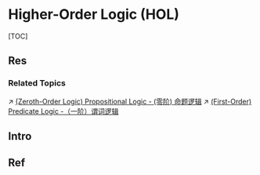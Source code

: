 # Higher-Order Logic (HOL)

[TOC]



## Res
### Related Topics
↗ [(Zeroth-Order Logic) Propositional Logic - (零阶) 命题逻辑](../Classical%20Logic%20(Standard%20Logic)/(Zeroth-Order%20Logic)%20Propositional%20Logic%20-%20(零阶)%20命题逻辑.md)
↗ [(First-Order) Predicate Logic -（一阶）谓词逻辑](../Classical%20Logic%20(Standard%20Logic)/(First-Order)%20Predicate%20Logic%20-（一阶）谓词逻辑.md)



## Intro



## Ref
